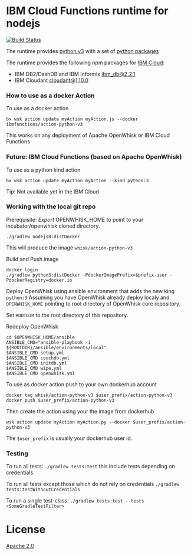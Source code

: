 # IBM Cloud Functions runtime for nodejs

[![Build Status](https://travis-ci.org/ibm-functions/runtime-python.svg?branch=master)](https://travis-ci.org/ibm-functions/runtime-python)

The runtime provides [python v3](python3/) with a set of [python packages](python/requirements.txt)

The runtime provides the following npm packages for [IBM Cloud](https://bluemix.net):
- IBM DB2/DashDB and IBM Informix [ibm_db@2.2.1](https://www.npmjs.com/package/ibm_db)
- IBM Cloudant [cloudant@1.10.0](https://www.npmjs.com/package/cloudant)

### How to use as a docker Action
To use as a docker action
```
bx wsk action update myAction myAction.js --docker ibmfunctions/action-python-v3
```
This works on any deployment of Apache OpenWhisk or IBM Cloud Functions

### Future: IBM Cloud Functions (based on Apache OpenWhisk)
To use as a python kind action
```
bx wsk action update myAction myAction --kind python:3
```
Tip: Not available yet in the IBM Cloud

### Working with the local git repo 
Prerequisite: *Export* OPENWHISK_HOME to point to your incubator/openwhisk cloned directory.

```
./gradlew nodejs8:distDocker
```
This will produce the image `whisk/action-python-v3`

Build and Push image
```
docker login
./gradlew python3:distDocker -PdockerImagePrefix=$prefix-user -PdockerRegistry=docker.io
```

Deploy OpenWhisk using ansible environment that adds the new king `python:3`
Assuming you have OpenWhisk already deploy localy and `OPENWHISK_HOME` pointing to root directory of OpenWhisk core repository.

Set `ROOTDIR` to the root directory of this repository.

Redeploy OpenWhisk
```
cd $OPENWHISK_HOME/ansible
ANSIBLE_CMD="ansible-playbook -i ${ROOTDIR}/ansible/environments/local"
$ANSIBLE_CMD setup.yml
$ANSIBLE_CMD couchdb.yml
$ANSIBLE_CMD initdb.yml
$ANSIBLE_CMD wipe.yml
$ANSIBLE_CMD openwhisk.yml
```

To use as docker action push to your own dockerhub account
```
docker tag whisk/action-python-v3 $user_prefix/action-python-v3
docker push $user_prefix/action-python-v3
```
Then create the action using your the image from dockerhub
```
wsk action update myAction myAction.py --docker $user_prefix/action-python-v3
```
The `$user_prefix` is usually your dockerhub user id.

### Testing


To run all tests: `./gradlew tests:test` this include tests depending on credentials

To run all tests except those which do not rely on credentials `./gradlew tests:testWithoutCredentials`

To run a single test-class: `./gradlew tests:test --tests <SomeGradleTestFilter>`


# License
[Apache 2.0](LICENSE.txt)